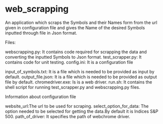 # web_scrapping
 An application which scraps the Symbols and their Names form from the url given in configuration file and gives the Name of the desired Symbols inputted through file in Json format.

Files:

webscrapping.py: It contains code required for scrapping the data and converting the inputted Symbols to Json format.
test_scrapper.py: It contains code for unit testing.
config.ini: It is a configuration file 

input_of_symbols.txt: It is a file which is needed to be provided as input by default.
output_file.json: It is a file which is needed to be provided as output file by default.
chromedriver.exe: Is is a web driver.
run.sh: It contains the shell script for running test_scrapper.py and webscrapping.py files.


Information about configuration file

website_url:The url to be used for scraping.
select_option_for_data: The option needed to be selected for getting the data.By default it is Indices S&P 500.
path_of_driver: It specifies the path of webchrome driver.